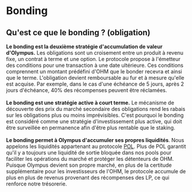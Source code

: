 # Bonding

## Qu'est ce que le bonding ? (obligation)

**Le bonding est la deuxième stratégie d'accumulation de valeur d'Olympus.** Les obligations sont un croisement entre un produit à revenu fixe, un contrat à terme et une option. Le protocole propose à l'émetteur des conditions pour une transaction à une date ultérieure. Ces conditions comprennent un montant prédéfini d'OHM que le bonder recevra et ainsi que le terme. L'obligation devient remboursable au fur et à mesure qu'elle est acquise. Par exemple, dans le cas d'une échéance de 5 jours, après 2 jours d'échéance, 40% des récompenses peuvent être réclamées. \
\
**Le bonding est une stratégie active à court terme.** Le mécanisme de découverte des prix du marché secondaire des obligations rend les rabais sur les obligations plus ou moins imprévisibles. C'est pourquoi le bonding est considéré comme une stratégie d'investissement plus active, qui doit être surveillée en permanence afin d'être plus rentable que le staking. \
\
**Le bonding permet à Olympus d'accumuler ses propres liquidités**. Nous appelons les liquidités appartenant au protocole [POL](https://docs.olympusdao.finance/v/francais/basics/glossary#pol). Plus de POL garantit qu'il y a toujours une liquidité de sortie bloquée dans nos pools pour faciliter les opérations du marché et protéger les détenteurs de OHM. Puisque Olympus devient son propre marché, en plus de la certitude supplémentaire pour les investisseurs de l'OHM, le protocole accumule de plus en plus de revenus provenant des récompenses des LP, ce qui renforce notre trésorerie.
